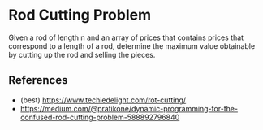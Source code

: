 # Rod Cutting Problem
Given a rod of length n and an array of prices that contains prices that correspond to a length of a rod, determine the maximum value obtainable by cutting up the rod and selling the pieces.

## References
 - (best) https://www.techiedelight.com/rot-cutting/
 - https://medium.com/@pratikone/dynamic-programming-for-the-confused-rod-cutting-problem-588892796840